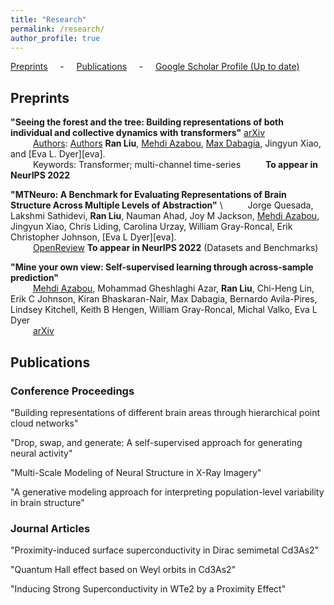 ```yaml
---
title: "Research"
permalink: /research/
author_profile: true
---
```


[Preprints](#preps) &nbsp; &nbsp; - &nbsp; &nbsp; [Publications](#pubs) &nbsp; &nbsp; - &nbsp; &nbsp; [Google Scholar Profile (Up to date)](https://scholar.google.com/citations?user=vBEAxZgAAAAJ&hl=en)

<h2 id="preps">
Preprints
</h2>

**"Seeing the forest and the tree: Building representations of both individual and collective dynamics with transformers"** [arXiv](https://arxiv.org/pdf/2206.06131.pdf) \
&emsp; &emsp; <u>Authors</u>: <ins>Authors</ins> **Ran Liu**, [Mehdi Azabou][mehdi], [Max Dabagia][max], Jingyun Xiao, and [Eva L. Dyer][eva]. \
&emsp; &emsp; Keywords: Transformer; multi-channel time-series
&emsp; &emsp; **To appear in NeurIPS 2022**

**"MTNeuro: A Benchmark for Evaluating Representations of Brain Structure Across Multiple Levels of Abstraction"** \ 
&emsp; &emsp; Jorge Quesada, Lakshmi Sathidevi, **Ran Liu**, Nauman Ahad, Joy M Jackson, [Mehdi Azabou][mehdi], Jingyun Xiao, Chris Liding, Carolina Urzay, William Gray-Roncal, Erik Christopher Johnson, [Eva L Dyer][eva]. \
&emsp; &emsp; [OpenReview](https://openreview.net/pdf?id=5xuowSQ17vy) **To appear in NeurIPS 2022** (Datasets and Benchmarks)

**"Mine your own view: Self-supervised learning through across-sample prediction"** \
&emsp; &emsp; [Mehdi Azabou][mehdi], Mohammad Gheshlaghi Azar, **Ran Liu**, Chi-Heng Lin, Erik C Johnson, Kiran Bhaskaran-Nair, Max Dabagia, Bernardo Avila-Pires, Lindsey Kitchell, Keith B Hengen, William Gray-Roncal, Michal Valko, Eva L Dyer \
&emsp; &emsp; [arXiv](https://arxiv.org/pdf/2102.10106.pdf)



<h2 id="pubs">
Publications
</h2>

### Conference Proceedings

"Building representations of different brain areas through hierarchical point cloud networks"

"Drop, swap, and generate: A self-supervised approach for generating neural activity"

"Multi-Scale Modeling of Neural Structure in X-Ray Imagery"

"A generative modeling approach for interpreting population-level variability in brain structure"



### Journal Articles

"Proximity-induced surface superconductivity in Dirac semimetal Cd3As2"

"Quantum Hall effect based on Weyl orbits in Cd3As2"

"Inducing Strong Superconductivity in WTe2 by a Proximity Effect"



[mehdi]: https://www.mehai.dev/
[max]: 
[eva]: 
